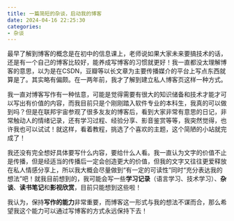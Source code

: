 ```yaml
---
title: 一篇简短的杂谈，启动我的博客
date: 2024-04-16 22:25:30
categories:
- 杂谈
---
```


最早了解到博客的概念是在初中的信息课上，老师说如果大家未来要搞技术的话，还是有一个自己的博客比较好，能养成写博客的习惯就更好！我一直都没太理解博客的意思，以为是在CSDN，豆瓣等以长文章为主要传播媒介的平台上写点东西就算是了。其实略有偏颇。在一两年前，我才了解到建立私人博客页这样一种方式。

我一直对博客写作有一种怯意，可能是觉得需要有很大的知识储备和技术才能才可以写出有价值的内容，而我目前只是个刚刚踏入软件专业的本科生，我真的可以做到吗？但是在联邦宇宙参观了很多友友的博客后，看到大家非常有意思的日记，非常触动人的情绪记录，还有学习过程、经验分享、影音鉴赏等等，我突然觉得，也许我也可以试试！就这样，看着教程，挑选了个喜欢的主题，这个简陋的小站就完成了！

我还没有完全想好具体要写什么内容，要给什么人看。我一直认为文字的价值不止是传播，但是经适当的传播后一定会创造更大的价值，但我的文字又往往更爱释放在私人情感分享上，所以我大概会尽量做到“有一定的可读性”同时“充分表达我的想法”吧！就我目前想到的，我可能会写一些**学习记录**（语言学习、技术学习）、**杂谈**、**读书笔记**和**影视欣赏**，目前只能想到这些啦！

我认为，保持**写作的能力**非常重要，而博客这一形式与我的想法不谋而合，那么希望我这个能力可以通过写博客的方式永远保持下去！
